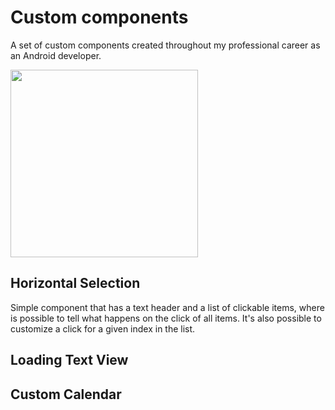 # Custom components

A set of custom components created throughout my professional career as an Android developer.

<img src="https://user-images.githubusercontent.com/41158713/79084540-b818cf00-7d0a-11ea-9839-ab06deb6e6c7.gif" width="300">

## Horizontal Selection
Simple component that has a text header and a list of clickable items, where is possible to tell what happens on the click of all items. It's also possible to customize a click for a given index in the list. 

## Loading Text View


## Custom Calendar
